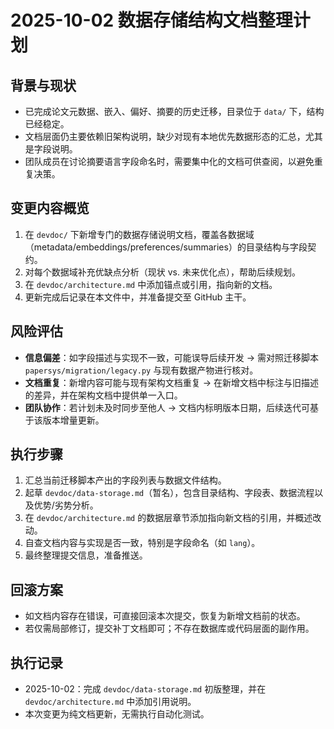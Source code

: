 # 2025-10-02 数据存储结构文档整理计划

## 背景与现状
- 已完成论文元数据、嵌入、偏好、摘要的历史迁移，目录位于 `data/` 下，结构已经稳定。
- 文档层面仍主要依赖旧架构说明，缺少对现有本地优先数据形态的汇总，尤其是字段说明。
- 团队成员在讨论摘要语言字段命名时，需要集中化的文档可供查阅，以避免重复决策。

## 变更内容概览
1. 在 `devdoc/` 下新增专门的数据存储说明文档，覆盖各数据域（metadata/embeddings/preferences/summaries）的目录结构与字段契约。
2. 对每个数据域补充优缺点分析（现状 vs. 未来优化点），帮助后续规划。
3. 在 `devdoc/architecture.md` 中添加锚点或引用，指向新的文档。
4. 更新完成后记录在本文件中，并准备提交至 GitHub 主干。

## 风险评估
- **信息偏差**：如字段描述与实现不一致，可能误导后续开发 → 需对照迁移脚本 `papersys/migration/legacy.py` 与现有数据产物进行核对。
- **文档重复**：新增内容可能与现有架构文档重复 → 在新增文档中标注与旧描述的差异，并在架构文档中提供单一入口。
- **团队协作**：若计划未及时同步至他人 → 文档内标明版本日期，后续迭代可基于该版本增量更新。

## 执行步骤
1. 汇总当前迁移脚本产出的字段列表与数据文件结构。
2. 起草 `devdoc/data-storage.md`（暂名），包含目录结构、字段表、数据流程以及优势/劣势分析。
3. 在 `devdoc/architecture.md` 的数据层章节添加指向新文档的引用，并概述改动。
4. 自查文档内容与实现是否一致，特别是字段命名（如 `lang`）。
5. 最终整理提交信息，准备推送。

## 回滚方案
- 如文档内容存在错误，可直接回滚本次提交，恢复为新增文档前的状态。
- 若仅需局部修订，提交补丁文档即可；不存在数据库或代码层面的副作用。

## 执行记录
- 2025-10-02：完成 `devdoc/data-storage.md` 初版整理，并在 `devdoc/architecture.md` 中添加引用说明。
- 本次变更为纯文档更新，无需执行自动化测试。
